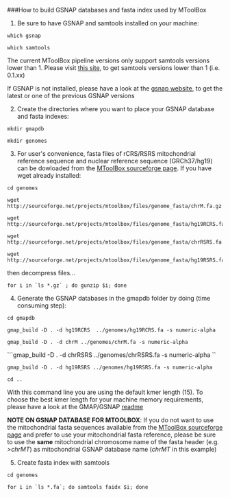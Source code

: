 ###How to build GSNAP databases and fasta index used by MToolBox

1) Be sure to have GSNAP and samtools installed on your machine:

```which gsnap```

```which samtools```

The current MToolBox pipeline versions only support samtools versions lower than 1. Please visit [this site](http://sourceforge.net/projects/samtools/files/samtools/), to get samtools versions lower than 1 (i.e. 0.1.xx) 

If GSNAP is not installed, please have a look at the [gsnap website](http://research-pub.gene.com/gmap/), to get the latest or one of the previous GSNAP versions 

2) Create the directories where you want to place your GSNAP database and fasta indexes:

```mkdir gmapdb```

```mkdir genomes```

3) For user's convenience, fasta files of rCRS/RSRS mitochondrial reference sequence and nuclear reference sequence (GRCh37/hg19) can be dowloaded from the [MToolBox sourceforge page](https://sourceforge.net/projects/mtoolbox/). If you have wget already installed:

```
cd genomes

wget http://sourceforge.net/projects/mtoolbox/files/genome_fasta/chrM.fa.gz

wget http://sourceforge.net/projects/mtoolbox/files/genome_fasta/hg19RCRS.fa.gz

wget http://sourceforge.net/projects/mtoolbox/files/genome_fasta/chrRSRS.fa.gz

wget http://sourceforge.net/projects/mtoolbox/files/genome_fasta/hg19RSRS.fa.gz
```
then decompress files...

```for i in `ls *.gz` ; do gunzip $i; done```

4) Generate the GSNAP databases in the gmapdb folder by doing (time consuming step):

```cd gmapdb```

```gmap_build -D . -d hg19RCRS  ../genomes/hg19RCRS.fa -s numeric-alpha ```

```gmap_build -D . -d chrM ../genomes/chrM.fa -s numeric-alpha```

```gmap_build -D . -d chrRSRS ../genomes/chrRSRS.fa -s numeric-alpha ``

```gmap_build -D . -d hg19RSRS ../genomes/hg19RSRS.fa -s numeric-alpha```

```cd ..```

With this command line you are using the default kmer length (15). To choose the best kmer length for your machine memory requirements, please have a look at the GMAP/GSNAP [readme](http://research-pub.gene.com/gmap/src/README)

**NOTE ON GSNAP DATABASE FOR MTOOLBOX**: If you do not want to use the mitochondrial fasta sequences available from the [MToolBox sourceforge page](https://sourceforge.net/projects/mtoolbox/files/genome_fasta/) and prefer to use your mitochondrial fasta reference, please be sure to use the **same** mitochondrial chromosome name of the fasta header (e.g. *>chrMT*) as mitochondrial GSNAP database name (*chrMT* in this example)

5) Create fasta index with samtools

```cd genomes```

```for i in `ls *.fa`; do samtools faidx $i; done```



